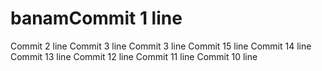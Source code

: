 # banamCommit 1 line
Commit 2 line
Commit 3 line
Commit 3 line
Commit 15 line
Commit 14 line
Commit 13 line
Commit 12 line
Commit 11 line
Commit 10 line
